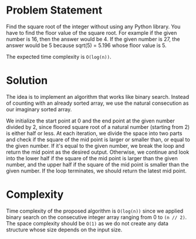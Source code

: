 # Problem Statement

Find the square root of the integer without using any Python library. You have to find the floor value of the square root. For example if the given number is 16, then the answer would be 4. If the given number is 27, the answer would be 5 because sqrt(5) = 5.196 whose floor value is 5.

The expected time complexity is `O(log(n))`.

# Solution

The idea is to implement an algorithm that works like binary search. Instead of counting with an already sorted array, we use the natural consecution as our imaginary sorted array.

We initialize the start point at 0 and the end point at the given number divided by 2, since floored square root of a natural number (starting from 2) is either half or less. At each iteration, we divide the space into two parts and check if the square of the mid point is larger or smaller than, or equal to the given number. If it's equal to the given number, we break the loop and return the mid point as the desired output. Otherwise, we continue and look into the lower half if the square of the mid point is larger than the given number, and the upper half if the square of the mid point is smaller than the given number. If the loop terminates, we should return the latest mid point. 

# Complexity

Time complexity of the proposed algorithm is  `O(log(n))` since we applied binary search on the consecutive integer array ranging from 0 to `(n // 2)`. The space complexity should be `O(1)` as we do not create any data structure whose size depends on the input size.